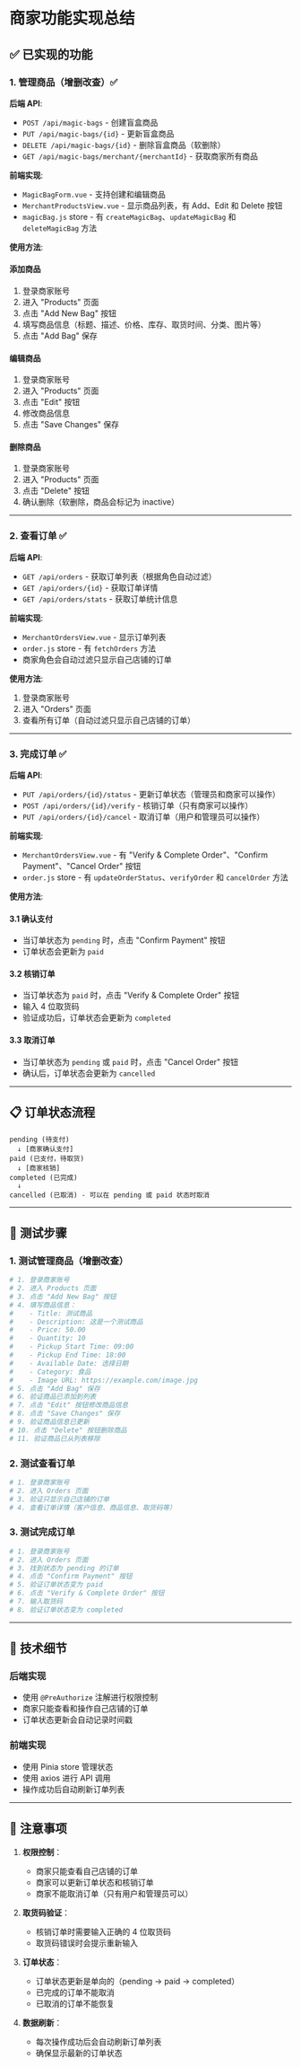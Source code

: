 # 商家功能实现总结

## ✅ 已实现的功能

### 1. 管理商品（增删改查）✅

**后端 API**:
- `POST /api/magic-bags` - 创建盲盒商品
- `PUT /api/magic-bags/{id}` - 更新盲盒商品
- `DELETE /api/magic-bags/{id}` - 删除盲盒商品（软删除）
- `GET /api/magic-bags/merchant/{merchantId}` - 获取商家所有商品

**前端实现**:
- `MagicBagForm.vue` - 支持创建和编辑商品
- `MerchantProductsView.vue` - 显示商品列表，有 Add、Edit 和 Delete 按钮
- `magicBag.js` store - 有 `createMagicBag`、`updateMagicBag` 和 `deleteMagicBag` 方法

**使用方法**:

#### 添加商品
1. 登录商家账号
2. 进入 "Products" 页面
3. 点击 "Add New Bag" 按钮
4. 填写商品信息（标题、描述、价格、库存、取货时间、分类、图片等）
5. 点击 "Add Bag" 保存

#### 编辑商品
1. 登录商家账号
2. 进入 "Products" 页面
3. 点击 "Edit" 按钮
4. 修改商品信息
5. 点击 "Save Changes" 保存

#### 删除商品
1. 登录商家账号
2. 进入 "Products" 页面
3. 点击 "Delete" 按钮
4. 确认删除（软删除，商品会标记为 inactive）

---

### 2. 查看订单 ✅

**后端 API**:
- `GET /api/orders` - 获取订单列表（根据角色自动过滤）
- `GET /api/orders/{id}` - 获取订单详情
- `GET /api/orders/stats` - 获取订单统计信息

**前端实现**:
- `MerchantOrdersView.vue` - 显示订单列表
- `order.js` store - 有 `fetchOrders` 方法
- 商家角色会自动过滤只显示自己店铺的订单

**使用方法**:
1. 登录商家账号
2. 进入 "Orders" 页面
3. 查看所有订单（自动过滤只显示自己店铺的订单）

---

### 3. 完成订单 ✅

**后端 API**:
- `PUT /api/orders/{id}/status` - 更新订单状态（管理员和商家可以操作）
- `POST /api/orders/{id}/verify` - 核销订单（只有商家可以操作）
- `PUT /api/orders/{id}/cancel` - 取消订单（用户和管理员可以操作）

**前端实现**:
- `MerchantOrdersView.vue` - 有 "Verify & Complete Order"、"Confirm Payment"、"Cancel Order" 按钮
- `order.js` store - 有 `updateOrderStatus`、`verifyOrder` 和 `cancelOrder` 方法

**使用方法**:

#### 3.1 确认支付
- 当订单状态为 `pending` 时，点击 "Confirm Payment" 按钮
- 订单状态会更新为 `paid`

#### 3.2 核销订单
- 当订单状态为 `paid` 时，点击 "Verify & Complete Order" 按钮
- 输入 4 位取货码
- 验证成功后，订单状态会更新为 `completed`

#### 3.3 取消订单
- 当订单状态为 `pending` 或 `paid` 时，点击 "Cancel Order" 按钮
- 确认后，订单状态会更新为 `cancelled`

---

## 📋 订单状态流程

```
pending (待支付)
  ↓ [商家确认支付]
paid (已支付，待取货)
  ↓ [商家核销]
completed (已完成)
  ↓
cancelled (已取消) - 可以在 pending 或 paid 状态时取消
```

---

## 🧪 测试步骤

### 1. 测试管理商品（增删改查）
```bash
# 1. 登录商家账号
# 2. 进入 Products 页面
# 3. 点击 "Add New Bag" 按钮
# 4. 填写商品信息：
#    - Title: 测试商品
#    - Description: 这是一个测试商品
#    - Price: 50.00
#    - Quantity: 10
#    - Pickup Start Time: 09:00
#    - Pickup End Time: 18:00
#    - Available Date: 选择日期
#    - Category: 食品
#    - Image URL: https://example.com/image.jpg
# 5. 点击 "Add Bag" 保存
# 6. 验证商品已添加到列表
# 7. 点击 "Edit" 按钮修改商品信息
# 8. 点击 "Save Changes" 保存
# 9. 验证商品信息已更新
# 10. 点击 "Delete" 按钮删除商品
# 11. 验证商品已从列表移除
```

### 2. 测试查看订单
```bash
# 1. 登录商家账号
# 2. 进入 Orders 页面
# 3. 验证只显示自己店铺的订单
# 4. 查看订单详情（客户信息、商品信息、取货码等）
```

### 3. 测试完成订单
```bash
# 1. 登录商家账号
# 2. 进入 Orders 页面
# 3. 找到状态为 pending 的订单
# 4. 点击 "Confirm Payment" 按钮
# 5. 验证订单状态变为 paid
# 6. 点击 "Verify & Complete Order" 按钮
# 7. 输入取货码
# 8. 验证订单状态变为 completed
```

---

## 🔧 技术细节

### 后端实现
- 使用 `@PreAuthorize` 注解进行权限控制
- 商家只能查看和操作自己店铺的订单
- 订单状态更新会自动记录时间戳

### 前端实现
- 使用 Pinia store 管理状态
- 使用 axios 进行 API 调用
- 操作成功后自动刷新订单列表

---

## 📝 注意事项

1. **权限控制**：
   - 商家只能查看自己店铺的订单
   - 商家可以更新订单状态和核销订单
   - 商家不能取消订单（只有用户和管理员可以）

2. **取货码验证**：
   - 核销订单时需要输入正确的 4 位取货码
   - 取货码错误时会提示重新输入

3. **订单状态**：
   - 订单状态更新是单向的（pending → paid → completed）
   - 已完成的订单不能取消
   - 已取消的订单不能恢复

4. **数据刷新**：
   - 每次操作成功后会自动刷新订单列表
   - 确保显示最新的订单状态


